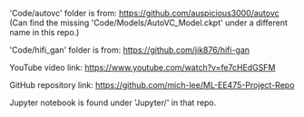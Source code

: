 'Code/autovc' folder is from:
https://github.com/auspicious3000/autovc
(Can find the missing 'Code/Models/AutoVC_Model.ckpt' under a different name in this repo.)

'Code/hifi_gan' folder is from:
https://github.com/jik876/hifi-gan

YouTube video link:
https://www.youtube.com/watch?v=fe7cHEdGSFM

GitHub repository link:
https://github.com/mich-lee/ML-EE475-Project-Repo

Jupyter notebook is found under 'Jupyter/' in that repo.